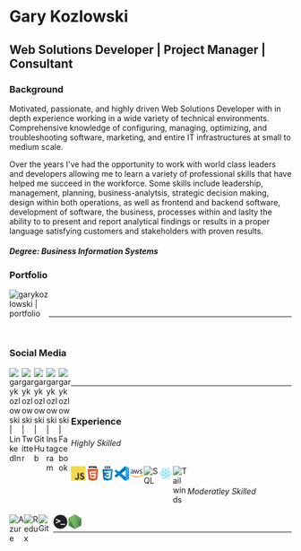 <h1>Gary Kozlowski</h1>
<h2>Web Solutions Developer | Project Manager | Consultant</h2>
<h3>Background</h3>

<p>Motivated, passionate, and highly driven Web Solutions Developer with in depth experience working in a wide variety of technical environments. Comprehensive knowledge of configuring, managing, optimizing, and troubleshooting software, marketing, and entire IT infrastructures at small to medium scale.</p>

<p>Over the years I've had the opportunity to work with world class leaders and developers allowing me to learn a variety of professional skills that have helped me succeed in the workforce. Some skills include leadership, management, planning, business-analytsis, strategic decision making, design within both operations, as well as frontend and backend software, development of software, the business, processes within and laslty the ability to to present and report analytical findings or results in a proper language satisfying customers and stakeholders with proven results.</p>
<h5>Degree: Business Information Systems</h5>
<h3>Portfolio</h3>
<a href="https://garykozlowski.com/"><img align="left" alt="garykozlowski | portfolio" width="70px" src="https://avatars.githubusercontent.com/u/82541715?v=4" /></a>
<br>
<br>
<hr>
<br>
 <h3>Social Media</h3>
<a href="https://www.linkedin.com/in/gary-kozlowski-825053138/"><img align="left" alt="garykozlowski | LinkedIn" width="22px" src="https://cdn.jsdelivr.net/npm/simple-icons@v3/icons/linkedin.svg" /></a>
<a href="https://twitter.com/GaryKozlowski1"><img align="left" alt="garykozlowski | Twitter" width="22px" src="https://cdn.jsdelivr.net/npm/simple-icons@v3/icons/twitter.svg" /></a>
<a href="https://github.com/gkozlowskidesign"><img align="left" alt="garykozlowski | GitHub" width="22px" src="https://cdn.jsdelivr.net/npm/simple-icons@v3/icons/github.svg" /></a>
<a href="https://www.instagram.com/garykozlowski1/?next=%2Fgary_kozlowski1%2F"><img align="left" alt="garykozlowski | Instagram" width="22px" src="https://cdn.jsdelivr.net/npm/simple-icons@v3/icons/instagram.svg" /></a>
<a href="https://www.facebook.com/garyjr.kozlowski/"><img align="left" alt="garykozlowski | Facebook" width="22px" src="https://cdn.jsdelivr.net/npm/simple-icons@v3/icons/facebook.svg" /></a>
<br>
<hr>
<br>

<h3>Experience</h3>

<h6>Highly Skilled</h6>

  <img align="left" alt="JavaScript" width="26px" src="https://raw.githubusercontent.com/github/explore/80688e429a7d4ef2fca1e82350fe8e3517d3494d/topics/javascript/javascript.png" />    
  <img align="left" alt="HTML" width="26px"     src="https://raw.githubusercontent.com/github/explore/80688e429a7d4ef2fca1e82350fe8e3517d3494d/topics/html/html.png" />
  <img align="left" alt="CSS" width="26px" src="https://raw.githubusercontent.com/github/explore/80688e429a7d4ef2fca1e82350fe8e3517d3494d/topics/css/css.png" />  
  <img align="left" alt="Visual Studio Code" width="26px" src="https://raw.githubusercontent.com/github/explore/80688e429a7d4ef2fca1e82350fe8e3517d3494d/topics/visual-studio-code/visual-studio-code.png" />
  <img align="left" alt="AWS" width="26px" src="https://raw.githubusercontent.com/github/explore/80688e429a7d4ef2fca1e82350fe8e3517d3494d/topics/aws/aws.png" />
  <img align="left" alt="SQL" width="26px" src="https://www.freeiconspng.com/thumbs/sql-server-icon-png/sql-server-icon-png-29.png" />
  <img align="left" alt="React" width="26px" src="https://raw.githubusercontent.com/github/explore/80688e429a7d4ef2fca1e82350fe8e3517d3494d/topics/react/react.png" />
  <img align="left" alt="Tailwinds" width="26px" src="https://upload.wikimedia.org/wikipedia/commons/thumb/d/d5/Tailwind_CSS_Logo.svg/1200px-Tailwind_CSS_Logo.svg.png" />
  <br> 
<h6>Moderatley Skilled</h6>
  <img align="left" alt="Azure" width="26px" src="https://upload.wikimedia.org/wikipedia/commons/thumb/f/fa/Microsoft_Azure.svg/1200px-Microsoft_Azure.svg.png" />
  <img align="left" alt="Redux" width="26px" src="https://img.icons8.com/color/480/redux.png" />
  <img align="left" alt="Git" width="26px" src="https://avatars.githubusercontent.com/u/18133?s=200&v=4" />
  <img align="left" alt="Terminal" width="26px" src="https://raw.githubusercontent.com/github/explore/80688e429a7d4ef2fca1e82350fe8e3517d3494d/topics/terminal/terminal.png" />
  <img align="left" alt="Node.js" width="26px" src="https://raw.githubusercontent.com/github/explore/80688e429a7d4ef2fca1e82350fe8e3517d3494d/topics/nodejs/nodejs.png" />
   <br>
  <hr>
  
